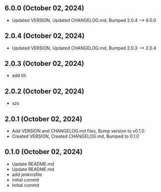 ## 6.0.0 (October 02, 2024)
- Updated VERSION, Updated CHANGELOG.md, Bumped 2.0.4 –> 6.0.0

## 2.0.4 (October 02, 2024)
- Updated VERSION, Updated CHANGELOG.md, Bumped 2.0.3 –> 2.0.4

## 2.0.3 (October 02, 2024)
  - add titi

## 2.0.2 (October 02, 2024)
  - szs

## 2.0.1 (October 02, 2024)
  - Add VERSION and CHANGELOG.md files, Bump version to v0.1.0.
  - Created VERSION, Created CHANGELOG.md, Bumped to 0.1.0

## 0.1.0 (October 02, 2024)
  - Update README.md
  - Update README.md
  - add jenkinsfile
  - initial commit
  - Initial commit

